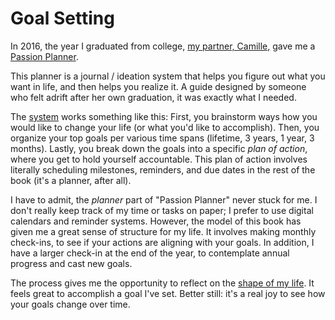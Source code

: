 # Goal Setting

In 2016, the year I graduated from college,
[my partner, Camille,](https://camille.merose.com) gave me 
a [Passion Planner](https://passionplanner.com).

This planner is a journal / ideation system
that helps you figure out what you want in life, and
then helps you realize it. A guide designed by
someone who felt adrift after her own graduation, it
was exactly what I needed. 

The [system](https://passionplanner.com/products/passion-roadmap) works
something like this: First, you brainstorm ways how you would like to 
change your life (or what you'd like to accomplish). Then, you organize
your top goals per various time spans (lifetime, 3 years, 1 year, 3 
months). Lastly, you break down the goals into a specific _plan of action_,
where you get to hold yourself accountable. This plan of action involves
literally scheduling milestones, reminders, and due dates in the rest of
the book (it's a planner, after all).

I have to admit, the _planner_ part of "Passion Planner"
never stuck for me. I don't really keep track of my
time or tasks on paper; I prefer to use digital calendars and
reminder systems. However, the model of this book has given me a great
sense of structure for my life.  It involves making monthly check-ins, 
to see if your actions are aligning with your goals. In addition, I have a larger check-in at
the end of the year, to contemplate annual progress and cast new goals. 

The process gives me the opportunity to reflect on the [shape of my life](/zettel/determinism).
It feels great to accomplish a goal I've set. 
Better still: it's a real joy to see how your goals change over time. 

